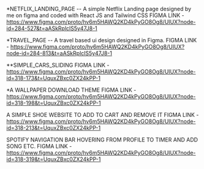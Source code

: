 *NETFLIX_LANDING_PAGE --
A simple Netflix Landing page designed by me on figma and coded with React JS and Tailwind CSS
FIGMA LINK - https://www.figma.com/proto/hv6m5HAWQ2KD4kPyGO8Og8/UIUX?node-id=284-527&t=aASkRplclS5y47J8-1


*TRAVEL_PAGE --
A travel based ui design  designed in Figma.
FIGMA LINK - https://www.figma.com/proto/hv6m5HAWQ2KD4kPyGO8Og8/UIUX?node-id=284-813&t=aASkRplclS5y47J8-1


**SIMPLE_CARS_SLIDING 
FIGMA LINK - https://www.figma.com/proto/hv6m5HAWQ2KD4kPyGO8Og8/UIUX?node-id=318-173&t=UquxZBxc0ZX24kPP-1


*A WALLPAPER DOWNLOAD THEME
FIGMA LINK - https://www.figma.com/proto/hv6m5HAWQ2KD4kPyGO8Og8/UIUX?node-id=318-198&t=UquxZBxc0ZX24kPP-1


A SIMPLE SHOE WEBSITE TO ADD TO CART AND REMOVE IT
FIGMA LINK - https://www.figma.com/proto/hv6m5HAWQ2KD4kPyGO8Og8/UIUX?node-id=318-213&t=UquxZBxc0ZX24kPP-1


SPOTIFY NAVIGATION BAR HOVERING FROM PROFILE TO TIMER AND ADD SONG ETC.
FIGMA LINK - https://www.figma.com/proto/hv6m5HAWQ2KD4kPyGO8Og8/UIUX?node-id=318-319&t=UquxZBxc0ZX24kPP-1
